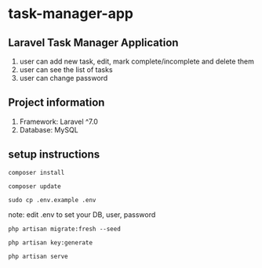 # task-manager-app

## Laravel Task Manager Application
 
 1. user can add new task, edit, mark complete/incomplete and delete them
 2. user can see the list of tasks
 3. user can change password

## Project information
1. Framework: Laravel ^7.0
2. Database: MySQL

## setup instructions

`composer install`

`composer update`

`sudo cp .env.example .env`

note: edit .env to set your DB, user, password

`php artisan migrate:fresh --seed`

`php artisan key:generate`

`php artisan serve`
